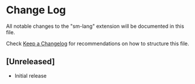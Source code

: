# Change Log

All notable changes to the "sm-lang" extension will be documented in this file.

Check [Keep a Changelog](http://keepachangelog.com/) for recommendations on how to structure this file.

## [Unreleased]

- Initial release